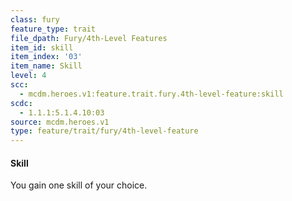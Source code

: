 ```yaml
---
class: fury
feature_type: trait
file_dpath: Fury/4th-Level Features
item_id: skill
item_index: '03'
item_name: Skill
level: 4
scc:
  - mcdm.heroes.v1:feature.trait.fury.4th-level-feature:skill
scdc:
  - 1.1.1:5.1.4.10:03
source: mcdm.heroes.v1
type: feature/trait/fury/4th-level-feature
---
```


#### Skill

You gain one skill of your choice.
